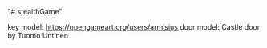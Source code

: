 "# stealthGame" 

key model: https://opengameart.org/users/armisius
door model: Castle door by Tuomo Untinen